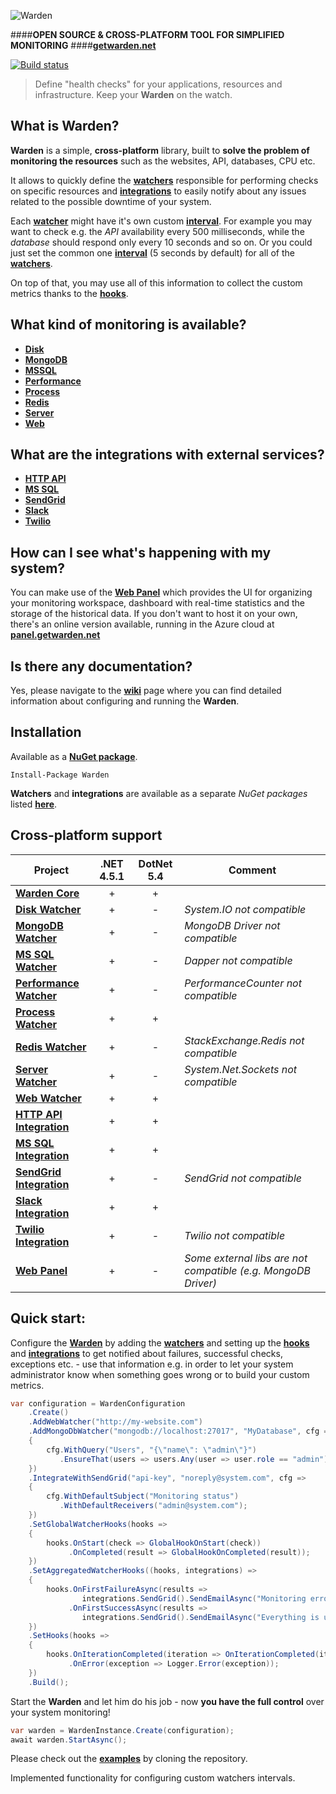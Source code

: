 ![Warden](http://spetz.github.io/img/warden_logo.png)

####**OPEN SOURCE & CROSS-PLATFORM TOOL FOR SIMPLIFIED MONITORING**
####**[getwarden.net](http://getwarden.net)**

[![Build status](https://ci.appveyor.com/api/projects/status/47l3ldatuj526tf5/branch/master?svg=true)](https://ci.appveyor.com/project/spetz/Warden/branch/master)

> Define "health checks" for your applications, resources and
> infrastructure. Keep your **Warden** on the watch.


**What is Warden?**
----------------

**Warden** is a simple, **cross-platform** library, built to **solve the problem of monitoring the resources** such as the websites, API, databases, CPU etc. 

It allows to quickly define the **[watchers](https://github.com/spetz/Warden/wiki/watcher)** responsible for performing checks on specific resources and **[integrations](https://github.com/spetz/Warden/wiki/integration)** to easily notify about any issues related to the possible downtime of your system. 

Each **[watcher](https://github.com/spetz/Warden/wiki/watcher)** might have it's own custom **[interval](https://github.com/warden-stack/Warden/wiki/Interval)**. For example you may want to check e.g. the *API* availability every 500 milliseconds, while the *database* should respond only every 10 seconds and so on. Or you could just set the common one **[interval](https://github.com/warden-stack/Warden/wiki/Interval)** (5 seconds by default) for all of the **[watchers](https://github.com/spetz/Warden/wiki/watcher)**.

On top of that, you may use all of this information to collect the custom metrics thanks to the **[hooks](https://github.com/spetz/Warden/wiki/Hooks)**.


**What kind of monitoring is available?**
----------------
 - **[Disk](https://github.com/spetz/Warden/wiki/Watcher-type-Disk)**
 - **[MongoDB](https://github.com/spetz/Warden/wiki/Watcher-type-MongoDB)**
 - **[MSSQL](https://github.com/spetz/Warden/wiki/Watcher-type-MSSQL)**
 - **[Performance](https://github.com/spetz/Warden/wiki/Watcher-type-Performance)**
 - **[Process](https://github.com/spetz/Warden/wiki/Watcher-type-Process)**
 - **[Redis](https://github.com/spetz/Warden/wiki/Watcher-type-Redis)**
 - **[Server](https://github.com/spetz/Warden/wiki/Watcher-type-Server)**
 - **[Web](https://github.com/spetz/Warden/wiki/Watcher-type-Web)**


**What are the integrations with external services?**
----------------
 - **[HTTP API](https://github.com/spetz/Warden/wiki/Integration-with-HTTP-API)**
 - **[MS SQL](https://github.com/spetz/Warden/wiki/Integration-with-MSSQL)**
 - **[SendGrid](https://github.com/spetz/Warden/wiki/Integration-with-SendGrid)**
 - **[Slack](https://github.com/spetz/Warden/wiki/Integration-with-Slack)**
 - **[Twilio](https://github.com/spetz/Warden/wiki/Integration-with-Twilio)**

**How can I see what's happening with my system?**
----------------

You can make use of the **[Web Panel](https://github.com/spetz/Warden/wiki/Web-Panel)** which provides the UI for organizing your monitoring workspace, dashboard with real-time statistics and the storage of the historical data. If you don't want to host it on your own, there's an online version available, running in the Azure cloud at **[panel.getwarden.net](http://panel.getwarden.net)** 

**Is there any documentation?**
----------------

Yes, please navigate to the **[wiki](https://github.com/spetz/Warden/wiki)** page where you can find detailed information about configuring and running the **Warden**.

**Installation**
----------------

Available as a **[NuGet package](https://www.nuget.org/packages/Warden/)**. 
```
Install-Package Warden
```

**Watchers** and **integrations** are available as a separate _NuGet packages_ listed **[here](https://www.nuget.org/profiles/Spetz)**.

**Cross-platform support**
----------------

| Project              |   .NET 4.5.1  |  DotNet 5.4  |            Comment              |      
|----------------------|:-------------:|:------------:|---------------------------------
| **[Warden Core](https://github.com/spetz/Warden/wiki/Warden)**         |        +      |        +     |     
| **[Disk Watcher](https://github.com/spetz/Warden/wiki/Watcher-type-Disk)**         |        +      |        -     | _System.IO not compatible_
| **[MongoDB Watcher](https://github.com/spetz/Warden/wiki/Watcher-type-MongoDB)**      |        +      |        -     | _MongoDB Driver not compatible_
| **[MS SQL Watcher](https://github.com/spetz/Warden/wiki/Watcher-type-MSSQL)**        |        +      |        -     | _Dapper not compatible_
| **[Performance Watcher](https://github.com/spetz/Warden/wiki/Watcher-type-Performance)**  |        +      |        -     | _PerformanceCounter not compatible_
| **[Process Watcher](https://github.com/spetz/Warden/wiki/Watcher-type-Process)**          |        +      |        +     |
| **[Redis Watcher](https://github.com/spetz/Warden/wiki/Watcher-type-Redis)**        |        +      |        -     | _StackExchange.Redis not compatible_
| **[Server Watcher](https://github.com/spetz/Warden/wiki/Watcher-type-Server)**  |        +      |        -     | _System.Net.Sockets not compatible_
| **[Web Watcher](https://github.com/spetz/Warden/wiki/Watcher-type-Web)**          |        +      |        +     |
| **[HTTP API Integration](https://github.com/spetz/Warden/wiki/Integration-with-HTTP-API)** |        +      |        +     | 
| **[MS SQL Integration](https://github.com/spetz/Warden/wiki/Integration-with-MSSQL)** |        +      |        +     | 
| **[SendGrid Integration](https://github.com/spetz/Warden/wiki/Integration-with-SendGrid)** |        +      |        -     | _SendGrid not compatible_
| **[Slack Integration](https://github.com/spetz/Warden/wiki/Integration-with-Slack)** |        +      |        +     | 
| **[Twilio Integration](https://github.com/spetz/Warden/wiki/Integration-with-Twilio )** |        +      |        -     | _Twilio  not compatible_
| **[Web Panel](https://github.com/spetz/Warden/wiki/Web-Panel)** |        +      |        -     | _Some external libs are not compatible (e.g. MongoDB Driver)_

**Quick start**:
----------------

Configure the **[Warden](https://github.com/spetz/Warden/wiki/Warden)** by adding the  **[watchers](https://github.com/spetz/Warden/wiki/Watcher)** and setting up the **[hooks](https://github.com/spetz/Warden/wiki/Hooks)** and **[integrations](https://github.com/spetz/Warden/wiki/Integration)**  to get notified about failures, successful checks, exceptions etc. - use that information e.g. in order to let your system administrator know when something goes wrong or to build your custom metrics.
```csharp
var configuration = WardenConfiguration
    .Create()
    .AddWebWatcher("http://my-website.com")
    .AddMongoDbWatcher("mongodb://localhost:27017", "MyDatabase", cfg =>
    {
        cfg.WithQuery("Users", "{\"name\": \"admin\"}")
           .EnsureThat(users => users.Any(user => user.role == "admin"));
    })
    .IntegrateWithSendGrid("api-key", "noreply@system.com", cfg =>
    {
        cfg.WithDefaultSubject("Monitoring status")
           .WithDefaultReceivers("admin@system.com");
    })
    .SetGlobalWatcherHooks(hooks =>
    {
        hooks.OnStart(check => GlobalHookOnStart(check))
             .OnCompleted(result => GlobalHookOnCompleted(result));
    })
    .SetAggregatedWatcherHooks((hooks, integrations) =>
    {
        hooks.OnFirstFailureAsync(results => 
                integrations.SendGrid().SendEmailAsync("Monitoring errors have occured."))
             .OnFirstSuccessAsync(results => 
                integrations.SendGrid().SendEmailAsync("Everything is up and running again!"));
    })
    .SetHooks(hooks =>
    {
        hooks.OnIterationCompleted(iteration => OnIterationCompleted(iteration))
             .OnError(exception => Logger.Error(exception));
    })
    .Build();
```

Start the **Warden** and let him do his job - now **you have the full control** over your system monitoring!
```csharp
var warden = WardenInstance.Create(configuration);
await warden.StartAsync();
```
Please check out the **[examples](https://github.com/spetz/Warden/wiki/Examples)** by cloning the repository.


Implemented functionality for configuring custom watchers intervals.